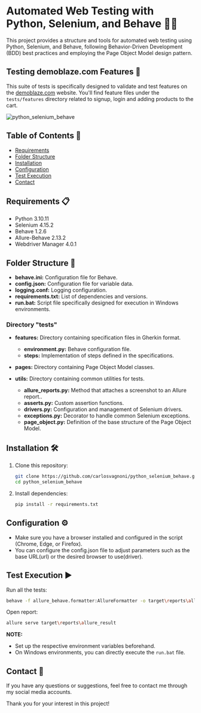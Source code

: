 # Automated Web Testing with Python, Selenium, and Behave 🤖🐍

This project provides a structure and tools for automated web testing using Python, Selenium, and Behave, following Behavior-Driven Development (BDD) best practices and employing the Page Object Model design pattern.

## Testing demoblaze.com Features 🧪

This suite of tests is specifically designed to validate and test features on the [demoblaze.com](https://www.demoblaze.com) website. You'll find feature files under the `tests/features` directory related to signup, login and adding products to the cart.

![python_selenium_behave](https://github.com/carlosvagnoni/python_selenium_behave/assets/106275103/b8213b2a-cde3-404f-96d7-84b45237a999)

## Table of Contents 📑
- [Requirements](#requirements)
- [Folder Structure](#folder-structure)
- [Installation](#installation)
- [Configuration](#configuration)
- [Test Execution](#test-execution)
- [Contact](#contact)

## <a id="requirements">Requirements 📋</a>

- Python 3.10.11
- Selenium 4.15.2
- Behave 1.2.6
- Allure-Behave 2.13.2
- Webdriver Manager 4.0.1

## <a id="folder-structure">Folder Structure 📂</a>

- **behave.ini:** Configuration file for Behave.
- **config.json:** Configuration file for variable data.
- **logging.conf:** Logging configuration.
- **requirements.txt:** List of dependencies and versions.
- **run.bat:** Script file specifically designed for execution in Windows environments.

### Directory "tests"

- **features:** Directory containing specification files in Gherkin format.
  - **environment.py:** Behave configuration file.
  - **steps:** Implementation of steps defined in the specifications.

- **pages:** Directory containing Page Object Model classes.

- **utils:** Directory containing common utilities for tests.
  - **allure_reports.py:** Method that attaches a screenshot to an Allure report..
  - **asserts.py:** Custom assertion functions.
  - **drivers.py:** Configuration and management of Selenium drivers.
  - **exceptions.py:** Decorator to handle common Selenium exceptions.
  - **page_object.py:** Definition of the base structure of the Page Object Model.

## <a id="installation">Installation 🛠️</a>

1. Clone this repository:

    ```bash
    git clone https://github.com/carlosvagnoni/python_selenium_behave.git
    cd python_selenium_behave
    ```

2. Install dependencies:

    ```bash
    pip install -r requirements.txt
    ```

## <a id="configuration">Configuration ⚙️</a>

- Make sure you have a browser installed and configured in the script (Chrome, Edge, or Firefox).
- You can configure the config.json file to adjust parameters such as the base URL(url) or the desired browser to use(driver).

## <a id="test-execution">Test Execution ▶️</a>

Run all the tests:

```bash
behave -f allure_behave.formatter:AllureFormatter -o target\reports\allure_result
```

Open report:

```bash
allure serve target\reports\allure_result
```

**NOTE:**

- Set up the respective environment variables beforehand.
- On Windows environments, you can directly execute the `run.bat` file.

## <a id="contact">Contact 📧</a>

If you have any questions or suggestions, feel free to contact me through my social media accounts.

Thank you for your interest in this project!
